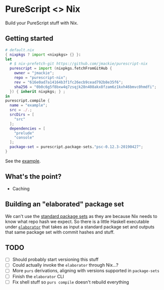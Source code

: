 # PureScript <> Nix

Build your PureScript stuff with Nix.

## Getting started

```nix
# default.nix
{ nixpkgs ? import <nixpkgs> {} }:
let
  # $ nix-prefetch-git https://github.com/jmackie/purescript-nix
  purescript = import (nixpkgs.fetchFromGitHub {
    owner = "jmackie";
    repo = "purescript-nix";
    rev = "616e0ad7a14164b3f1fc26ecb9cead792b8e35f6";
    sha256 = "0b0c6g5f8bxw4q7zsqjk28n408akx8fzam6z1kxh46bmvc0hmdfi";
  }) { inherit nixpkgs; } ;
in
purescript.compile {
  name = "example";
  src = ./.;
  srcDirs = [
    "src"
  ];
  dependencies = [
    "prelude"
    "console"
  ];
  package-set = purescript.package-sets."psc-0.12.3-20190427";
}
```

See the [example](https://github.com/jmackie/purescript-nix/tree/master/example).

## What's the point?

- Caching

## Building an "elaborated" package set

We can't use the [standard package sets](https://github.com/purescript/package-sets)
as they are because Nix needs to know what repo hash we expect. So there is a
little Haskell executable under [`elaborator`](https://github.com/jmackie/purescript-nix/tree/master/example)
that takes as input a standard package set and outputs that same package set
with commit hashes and stuff.

## TODO

- [ ] Should probably start versioning this stuff
- [ ] Could actually invoke the `elaborator` through Nix...?
- [ ] More `purs` derivations, aligning with versions supported in `package-sets`
- [ ] Finish the `elaborator` CLI
- [ ] Fix shell stuff so `purs compile` doesn't rebuild everything
